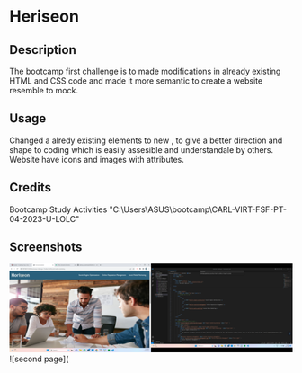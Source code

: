 # Heriseon
## Description

The bootcamp first challenge is to made modifications in already existing  HTML and CSS code  and made it more semantic to create a website resemble to mock.

## Usage

Changed a alredy existing elements to new , to give a better direction and shape to coding which is easily assesible and understandale by others. Website have icons and images with attributes.

## Credits
Bootcamp Study Activities
"C:\Users\ASUS\bootcamp\CARL-VIRT-FSF-PT-04-2023-U-LOLC"

## Screenshots
![main page](https://github.com/MK0999/socialmedia/blob/main/Screenshot%20(63).png?raw=true)
![second page](

